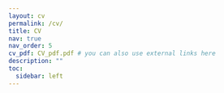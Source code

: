```yaml
---
layout: cv
permalink: /cv/
title: CV
nav: true
nav_order: 5
cv_pdf: CV_pdf.pdf # you can also use external links here
description: ""
toc:
  sidebar: left
---
```

